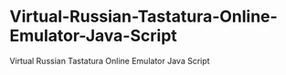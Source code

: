 Virtual-Russian-Tastatura-Online-Emulator-Java-Script
=====================================================

Virtual Russian Tastatura Online Emulator Java Script
